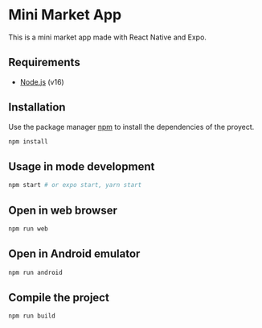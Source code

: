 <!-- readme with all instructions to run the project in Expo -->

# Mini Market App

This is a mini market app made with React Native and Expo.

## Requirements

- [Node.js](https://nodejs.org/en/) (v16)

## Installation

Use the package manager [npm](https://www.npmjs.com/) to install the dependencies of the proyect.

```bash
npm install
```

## Usage in mode development

```bash
npm start # or expo start, yarn start
```

## Open in web browser

```bash
npm run web
```

## Open in Android emulator

```bash
npm run android
```


## Compile the project

```bash
npm run build
```



